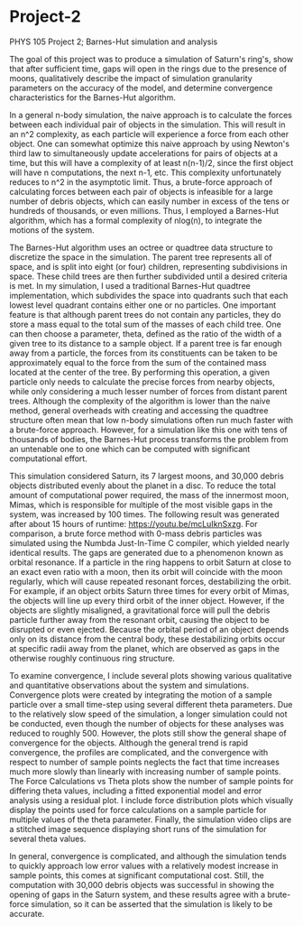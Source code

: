 # Project-2
PHYS 105 Project 2; Barnes-Hut simulation and analysis 

The goal of this project was to produce a simulation of Saturn's ring's, show that after sufficient time, gaps will open in the rings due to the presence of moons, qualitatively describe the impact of simulation granularity parameters on the accuracy of the model, and determine convergence characteristics for the Barnes-Hut algorithm.

In a general n-body simulation, the naive approach is to calculate the forces between each individual pair of objects in the simulation. This will result in an n^2 complexity, as each particle will experience a force from each other object. One can somewhat optimize this naive approach by using Newton's third law to simultaneously update accelerations for pairs of objects at a time, but this will have a complexity of at least n(n-1)/2, since the first object will have n computations, the next n-1, etc. This complexity unfortunately reduces to n^2 in the asymptotic limit. Thus, a brute-force approach of calculating forces between each pair of objects is infeasible for a large number of debris objects, which can easily number in excess of the tens or hundreds of thousands, or even millions. Thus, I employed a Barnes-Hut algorithm, which has a formal complexity of nlog(n), to integrate the motions of the system.

The Barnes-Hut algorithm uses an octree or quadtree data structure to discretize the space in the simulation. The parent tree represents all of space, and is split into eight (or four) children, representing subdivisions in space. These child trees are then further subdivided until a desired criteria is met. In my simulation, I used a traditional Barnes-Hut quadtree implementation, which subdivides the space into quadrants such that each lowest level quadrant contains either one or no particles. One important feature is that although parent trees do not contain any particles, they do store a mass equal to the total sum of the masses of each child tree. One can then choose a parameter, theta, defined as the ratio of the width of a given tree to its distance to a sample object. If a parent tree is far enough away from a particle, the forces from its constituents can be taken to be approximately equal to the force from the sum of the contained mass located at the center of the tree. By performing this operation, a given particle only needs to calculate the precise forces from nearby objects, while only considering a much lesser number of forces from distant parent trees. Although the complexity of the algorithm is lower than the naive method, general overheads with creating and accessing the quadtree structure often mean that low n-body simulations often run much faster with a brute-force approach. However, for a simulation like this one with tens of thousands of bodies, the Barnes-Hut process transforms the problem from an untenable one to one which can be computed with significant computational effort.

This simulation considered Saturn, its 7 largest moons, and 30,000 debris objects distributed evenly about the planet in a disc. To reduce the total amount of computational power required, the mass of the innermost moon, Mimas, which is responsible for multiple of the most visible gaps in the system, was increased by 100 times. The following result was generated after about 15 hours of runtime: https://youtu.be/mcLuIknSxzg. For comparison, a brute force method with 0-mass debris particles was simulated using the Numbda Just-In-Time C compiler, which yielded nearly identical results. The gaps are generated due to a phenomenon known as orbital resonance. If a particle in the ring happens to orbit Saturn at close to an exact even ratio with a moon, then its orbit will coincide with the moon regularly, which will cause repeated resonant forces, destabilizing the orbit. For example, if an object orbits Saturn three times for every orbit of Mimas, the objects will line up every third orbit of the inner object. However, if the objects are slightly misaligned, a gravitational force will pull the debris particle further away from the resonant orbit, causing the object to be disrupted or even ejected. Because the orbital period of an object depends only on its distance from the central body, these destabilizing orbits occur at specific radii away from the planet, which are observed as gaps in the otherwise roughly continuous ring structure.

To examine convergence, I include several plots showing various qualitative and quantitative observations about the system and simulations. Convergence plots were created by integrating the motion of a sample particle over a small time-step using several different theta parameters. Due to the relatively slow speed of the simulation, a longer simulation could not be conducted, even though the number of objects for these analyses was reduced to roughly 500. However, the plots still show the general shape of convergence for the objects. Although the general trend is rapid convergence, the profiles are complicated, and the convergence with respect to number of sample points neglects the fact that time increases much more slowly than linearly with increasing number of sample points. The Force Calculations vs Theta plots show the number of sample points for differing theta values, including a fitted exponential model and error analysis using a residual plot. I include force distribution plots which visually display the points used for force calculations on a sample particle for multiple values of the theta parameter. Finally, the simulation video clips are a stitched image sequence displaying short runs of the simulation for several theta values.

In general, convergence is complicated, and although the simulation tends to quickly approach low error values with a relatively modest increase in sample points, this comes at significant computational cost. Still, the computation with 30,000 debris objects was successful in showing the opening of gaps in the Saturn system, and these results agree with a brute-force simulation, so it can be asserted that the simulation is likely to be accurate.